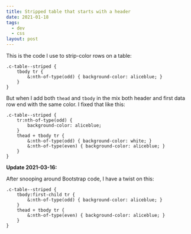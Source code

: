 ```yaml
---
title: Stripped table that starts with a header
date: 2021-01-18
tags:
  - dev
  - css
layout: post
---
```


This is the code I use to strip-color rows on a table:

```
.c-table--striped {
    tbody tr {
        &:nth-of-type(odd) { background-color: aliceblue; }
    }
}
```

But when I add both `thead` and `tbody` in the mix both header and first data row end with the same color. I fixed that like this:

```
.c-table--striped {
    tr:nth-of-type(odd) {
        background-color: aliceblue;
    }
    thead + tbody tr {
        &:nth-of-type(odd) { background-color: white; }
        &:nth-of-type(even) { background-color: aliceblue; }
    }
}
```

**Update 2021-03-16:**

After snooping around Bootstrap code, I have a twist on this:

```
.c-table--striped {
    tbody:first-child tr {
        &:nth-of-type(odd) { background-color: aliceblue; }
    }
    thead + tbody tr {
        &:nth-of-type(even) { background-color: aliceblue; }
    }
}
```
